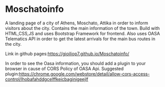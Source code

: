# Moschatoinfo
A landing page of a city of Athens, Moschato, Attika in order to inform visitors about the city. Contains the main information of the town.
Build with HTML,CSS,JS and uses Bootstrap Framework for frontend.
Also uses OASA Telematics API in order to get the latest arrivals for the main bus routes in the city.

Link in github pages:https://gioiliop7.github.io/Moschatoinfo/

In order to see the Oasa information, you should add a plugin to your browser in cause of CORS Policy of OASA Api.
Suggested plugin:https://chrome.google.com/webstore/detail/allow-cors-access-control/lhobafahddgcelffkeicbaginigeejlf
